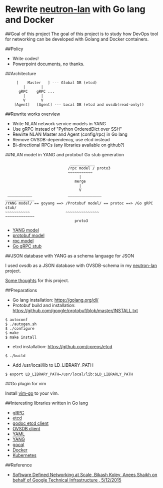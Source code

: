 # Rewrite [neutron-lan](https://github.com/araobp/neutron-lan) with Go lang and Docker

##Goal of this project
The goal of this project is to study how DevOps tool for networking can be developed with Golang and Docker containers.

##Policy
- Write codes!
- Powerpoint documents, no thanks.

##Architecture
```
     [    Master   ] --- Global DB (etcd)
        |       |
      gRPC    gRPC ...
        |       |
        V       V
    [Agent]   [Agent] --- Local DB (etcd and ovsdb(read-only))
```
##Rewrite works overview
- Write NLAN network service models in YANG
- Use gRPC instead of "Python OrderedDict over SSH"
- Rewirte NLAN Master and Agent (config/rpc) in Go lang
- Remove OVSDB-dependency, use etcd instead
- Bi-directional RPCs (any libraries available on github?)

##NLAN model in YANG and protobuf
Go stub generation
```
                             ___________  
                            /rpc model / proto3
                            ~~~~~~~~~~~
                                 |
                               merge
                                 |
                                 V
 ___________                _______________                _____________
/YANG model/ == goyang ==> /Protobuf model/ == protoc ==> /Go gRPC stub/
~~~~~~~~~~~                ~~~~~~~~~~~~~~~                ~~~~~~~~~~~~~
                               proto3
```
- [YANG model](./nlan/model/nlan/nlan.yang)
- [protobuf model](./nlan/model/nlan/nlan.proto)
- [rpc model](./nlan/model/nlan/rpc.proto)
- [Go gRPC stub](./nlan/model/nlan/nlan.pb.go)

##JSON database with YANG as a schema language for JSON

I used ovsdb as a JSON database with OVSDB-schema in my [neutron-lan](http://github.com/araobp/neutron-lan) project.

[Some thoughts](./DATABASE.md) for this project.

##Preparations
- Go lang installation: https://golang.org/dl/
- Protobuf build and installation: https://github.com/google/protobuf/blob/master/INSTALL.txt
```
$ autoconf
$ ./autogen.sh
$ ./configure
$ make
$ make install
```
- etcd installation: https://github.com/coreos/etcd
```
$ ./build
``` 
- Add /usr/local/lib to LD_LIBRARY_PATH
```
$ export LD_LIBRARY_PATH=/usr/local/lib:$LD_LIBRARLY_PATH

```

##Go plugin for vim

Install [vim-go](https://github.com/fatih/vim-go) to your vim.

##Interesting libraries written in Go lang
- [gRPC](https://github.com/grpc/grpc-go/)
- [etcd](https://github.com/coreos/etcd)
- [godoc etcd client](https://godoc.org/github.com/coreos/etcd/client)
- [OVSDB client](https://github.com/socketplane/libovsdb)
- [YAML](https://github.com/go-yaml/yaml)
- [YANG](https://github.com/openconfig/goyang)
- [gocql](https://github.com/gocql/gocql)
- [Docker](https://github.com/docker/docker)
- [Kubernetes](https://github.com/kubernetes/kubernetes)

##Reference
- [Software Defined 
Networking at Scale, Bikash Koley, Anees Shaikh on behalf of Google Technical Infrastructure
, 5/12/2015](http://files.meetup.com/8218762/Bikash_Koley%20SDN_meetup%20May%202015.pdf)
